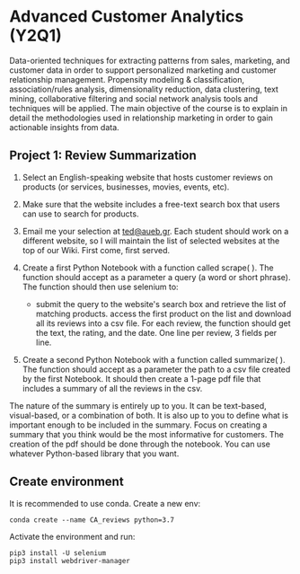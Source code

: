 # Advanced Customer Analytics (Y2Q1)


Data-oriented techniques for extracting patterns from sales, marketing, and customer data in order to support 
personalized marketing and customer relationship management. Propensity modeling & classification, 
association/rules analysis, dimensionality reduction, data clustering, text mining, collaborative filtering 
and social network analysis tools and techniques will be applied. The main objective of the course is to explain 
in detail the methodologies used in relationship marketing in order to gain actionable insights from data.


## Project 1: Review Summarization

1. Select an English-speaking website that hosts customer reviews on products (or services, businesses, movies, events, etc).

2. Make sure that the website includes a free-text search box that users can use to search for products. 

3. Email me your selection at ted@aueb.gr. Each student should work on a different website, so I will maintain the list of selected websites at the top of our Wiki. First come, first served. 

4. Create a first Python Notebook with a function called scrape( ). The function should accept as a parameter a query (a word or short phrase).  The function should then use selenium to:

   * submit the query to the website's search box and retrieve the list of matching products.
   access the first product on the list and download all its reviews into a csv file. For each review, the function should get the text, the rating, and the date. One line per review, 3 fields per line.
 
5. Create a second Python Notebook with a function called summarize( ). The function should accept as a parameter the path to a csv file created by the first Notebook. It should then create a 1-page pdf file that includes a summary of all the reviews in the csv. 

The nature of the summary is entirely up to you. It can be text-based, visual-based, or a combination of both. 
It is also up to you to define what is important enough to be included in the summary. 
Focus on creating a summary that you think would be the most informative for customers.
The creation of the pdf should be done through the notebook. 
You can use whatever Python-based library that you want. 

## Create environment
It is recommended to use conda. Create a new env:

```
conda create --name CA_reviews python=3.7
```

Activate the environment and run: 

```
pip3 install -U selenium
pip3 install webdriver-manager
```
